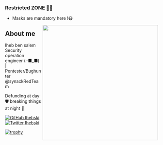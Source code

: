 ### Restricted ZONE 👾💀
* Masks are mandatory here !😷
<img align='right' src="https://github-readme-stats.vercel.app/api?username=ihebski&show_icons=true&theme=react" width="380">
<h2>About me</h2>
<p>Iheb ben salem Security operation engineer (⌐■_■) | Pentester/Bughunter @synackRedTeam
  
Defunding at day 🛡 breaking things at night 👿 <br></p>

[![GitHub Ihebski](https://img.shields.io/github/followers/ihebski?label=follow%20github&style=flat-square)](https://github.com/ihebski) [![Twitter Ihebski](https://img.shields.io/twitter/follow/ih3bski?style=social)](https://twitter.com/ih3bski)
<br>
  
[![trophy](https://github-profile-trophy.vercel.app/?username=ihebski&theme=nord&row=1&margin-w=15)](https://github.com/ryo-ma/github-profile-trophy)
